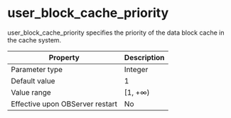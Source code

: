 user_block_cache_priority 
==============================================

user_block_cache_priority specifies the priority of the data block cache in the cache system. 


|          **Property**           | **Description** |
|---------------------------------|-----------------|
| Parameter type                  | Integer         |
| Default value                   | 1               |
| Value range                     | \[1, +∞)        |
| Effective upon OBServer restart | No              |



